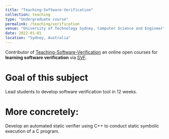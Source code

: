 ```yaml
---
title: "Teaching-Software-Verification"
collection: teaching
type: "Undergraduate course"
permalink: /teaching/verification
venue: "University of Technology Sydney, Computer Science and Engineer"
date: 2022-01-01
location: "Sydney, Australia"
---
```


Contributor of [Teaching-Software-Verification](https://github.com/SVF-tools/Teaching-Software-Verification) an online open courses for <b>learning software verification</b> via [SVF](https://github.com/SVF-tools/SVF).


Goal of this subject
======
Lead students to develop software verification tool in 12 weeks.
 
More concretely:
======
Develop an automated static verifier using C++ to conduct static symbolic execution of a C program.
